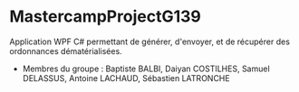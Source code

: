 # MastercampProjectG139
Application WPF C# permettant de générer, d'envoyer, et de récupérer des ordonnances dématérialisées.
- Membres du groupe : Baptiste BALBI, Daiyan COSTILHES, Samuel DELASSUS, Antoine LACHAUD, Sébastien LATRONCHE
